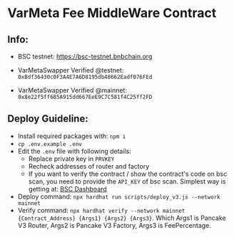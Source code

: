 # VarMeta Fee MiddleWare Contract
## Info:
- BSC testnet: https://bsc-testnet.bnbchain.org
- VarMetaSwapper Verified @testnet: `0xBdf36430c0F3A4E7A6D8195db48662Eadf076FEd`

- VarMetaSwapper Verified @mainnet: `0x8e22f5ff6B5A915dd667EeE9C7C581f4C25ff2FD`

## Deploy Guideline:
- Install required packages with: `npm i`
- `cp .env.example .env`
- Edit the `.env` file with following details:
    - Replace private key in `PRVKEY`
    - Recheck addresses of router and factory
    - If you want to verify the contract / show the contract's code on bsc scan, you need to provide the `API_KEY` of bsc scan. Simplest way is getting at: [BSC Dashboard](https://bscscan.com/apidashboard)
- Deploy command: `npx hardhat run scripts/deploy_v3.js --network mainnet`
- Verify command: `npx hardhat verify --network mainnet {Contract_Address} {Args1} {Args2} {Args3}`. Which Args1 is Pancake V3 Router, Args2 is Pancake V3 Factory, Args3 is FeePercentage.